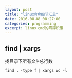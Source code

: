 ```yaml
---
layout: post
title: "linux命令细节汇总"
date: 2016-08-08 08:27:00
categories: programming
excerpt: linux cmd的零碎积累
---
```


## find | xargs

找目录下所有文件总行数

`find . -type f | xargs wc -l`
